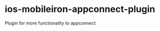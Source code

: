 ios-mobileiron-appconnect-plugin
================================

Plugin for more functionality to appconnect
